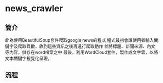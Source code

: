 # news_crawler

## 簡介
此為使用BeautifulSoup套件爬取google news的程式
程式最初會讓使用者輸入關鍵字及爬取頁數，收到這些資訊之後再進行爬取動作
並將標題、新聞來源、內文等內容，儲存在word檔案之中
最後，利用WordCloud套件，製作成文字雲，以將文本關鍵字視覺化呈現。

## 流程


